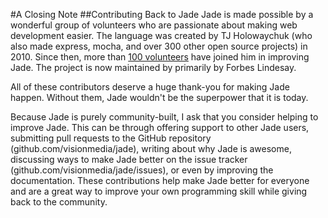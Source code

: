 #A Closing Note
##Contributing Back to Jade
Jade is made possible by a wonderful group of volunteers who are passionate about making web development easier. The language was created by TJ Holowaychuk (who also made express, mocha, and over 300 other open source projects) in 2010. Since then, more than [100 volunteers](https://github.com/visionmedia/jade/graphs/contributors) have joined him in improving Jade. The project is now maintained by primarily by Forbes Lindesay.

All of these contributors deserve a huge thank-you for making Jade happen. Without them, Jade wouldn't be the superpower that it is today.

Because Jade is purely community-built, I ask that you consider helping to improve Jade. This can be through offering support to other Jade users, submitting pull requests to the GitHub repository (github.com/visionmedia/jade), writing about why Jade is awesome, discussing ways to make Jade better on the issue tracker (github.com/visionmedia/jade/issues), or even by improving the documentation. These contributions help make Jade better for everyone and are a great way to improve your own programming skill while giving back to the community.
